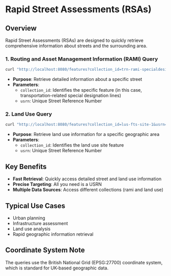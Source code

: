 # Rapid Street Assessments (RSAs)

## Overview
Rapid Street Assessments (RSAs) are designed to quickly retrieve comprehensive information about streets and the surrounding area.

### 1. Routing and Asset Management Information (RAMI) Query
```bash
curl "http://localhost:8080/features?collection_id=trn-rami-specialdesignationline-1&usrn=8100239"
```
- **Purpose**: Retrieve detailed information about a specific street
- **Parameters**:
  - `collection_id`: Identifies the specific feature (in this case, transportation-related special designation lines)
  - `usrn`: Unique Street Reference Number

### 2. Land Use Query
```bash
curl "http://localhost:8080/features?collection_id=lus-fts-site-1&usrn=11720125"
```
- **Purpose**: Retrieve land use information for a specific geographic area
- **Parameters**:
  - `collection_id`: Identifies the land use site feature
  - `usrn`: Unique Street Reference Number

## Key Benefits
- **Fast Retrieval**: Quickly access detailed street and land use information
- **Precise Targeting**: All you need is a USRN
- **Multiple Data Sources**: Access different collections (rami and land use)

## Typical Use Cases
- Urban planning
- Infrastructure assessment
- Land use analysis
- Rapid geographic information retrieval

## Coordinate System Note
The queries use the British National Grid (EPSG:27700) coordinate system, which is standard for UK-based geographic data.
